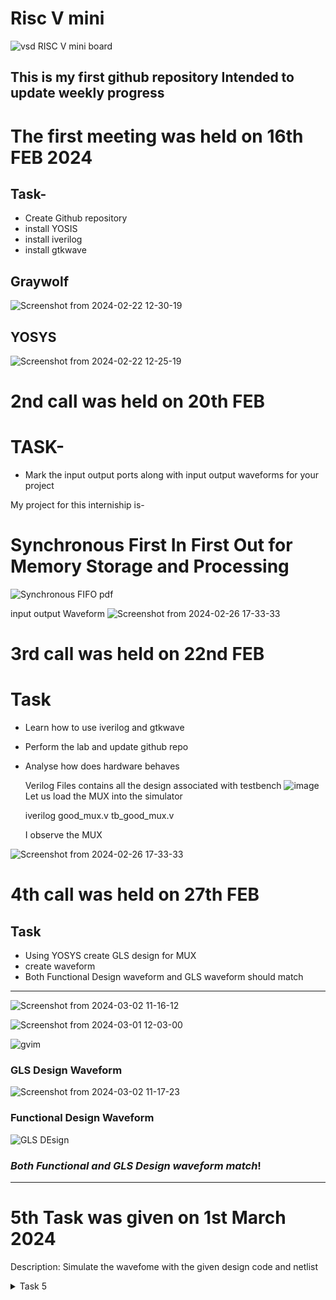 
# Risc V mini

![vsd RISC V mini board](https://github.com/avinashjaiswal1598/Risc-V-mini/assets/160040323/a337a837-a17e-4e93-b4a2-79b9323bd2ca)

## This is my first github repository Intended to update weekly progress


# The first meeting was held on 16th FEB 2024

## Task-

- Create Github repository
- install YOSIS
- install iverilog
- install gtkwave

## Graywolf
![Screenshot from 2024-02-22 12-30-19](https://github.com/avinashjaiswal1598/Risc-V-mini/assets/160040323/2e601ec6-695f-4fa8-9ada-6d2ba518f49d)

## YOSYS
![Screenshot from 2024-02-22 12-25-19](https://github.com/avinashjaiswal1598/Risc-V-mini/assets/160040323/f76091dc-f0a8-47b4-afed-9e21992825c1)


# 2nd call was held on 20th FEB 
# TASK-
- Mark the input output ports along with input output waveforms for your project

 My project for this interniship is-
# Synchronous First In First Out for Memory Storage and Processing
![Synchronous FIFO pdf](https://github.com/avinashjaiswal1598/Risc-V-mini/assets/160040323/f2cc94e1-feac-4f9c-bbbe-b52f01479df5)


input output Waveform 
![Screenshot from 2024-02-26 17-33-33](https://github.com/avinashjaiswal1598/Risc-V-mini/assets/160040323/12013901-0785-4613-9dc6-0c0fb84bfc68)




# 3rd call was held on 22nd FEB
# Task
- Learn how to use iverilog and gtkwave
- Perform the lab and update github repo
- Analyse how does hardware behaves
  
  Verilog Files contains all the design associated with testbench
  ![image](https://github.com/avinashjaiswal1598/Risc-V-mini/assets/160040323/036085aa-366b-482a-9fc7-a6658cb372f2)
  Let us load the MUX into the simulator
  
  iverilog good_mux.v tb_good_mux.v
  
  I observe the MUX
 
![Screenshot from 2024-02-26 17-33-33](https://github.com/avinashjaiswal1598/Risc-V-mini/assets/160040323/ccdc1920-d62f-4838-bf4e-54906abd05d7)

  # 4th call was held on 27th FEB
  ## Task
  - Using YOSYS create GLS design for MUX
  - create waveform
  - Both Functional Design waveform and GLS waveform should match

 ---
 
![Screenshot from 2024-03-02 11-16-12](https://github.com/avinashjaiswal1598/Risc-V-mini/assets/160040323/61f7316d-8081-41bd-bcf3-ff9adf8b9d4e)


![Screenshot from 2024-03-01 12-03-00](https://github.com/avinashjaiswal1598/Risc-V-mini/assets/160040323/b47b511e-e841-4124-96bc-d61b2e5c10db)



![gvim](https://github.com/avinashjaiswal1598/Risc-V-mini/assets/160040323/7a6a68b4-1020-4d32-8465-f63359ef9c63)


### GLS Design Waveform

![Screenshot from 2024-03-02 11-17-23](https://github.com/avinashjaiswal1598/Risc-V-mini/assets/160040323/244f3ae5-3294-4e13-86f7-4834e3de7d08)

### Functional Design Waveform


![GLS DEsign](https://github.com/avinashjaiswal1598/Risc-V-mini/assets/160040323/a1a6e96f-42be-4e26-8621-a0bcbc227c51)


### _Both Functional and GLS Design waveform match_!

---

# 5th Task was given on 1st March 2024
Description: Simulate the wavefome with the given design code and netlist

<details>
  <summary> Task 5 </summary>
## Functional design for Synchronous FIFO

![Screenshot from 2024-03-07 16-59-28](https://github.com/avinashjaiswal1598/Risc-V-mini/assets/160040323/f0b04a25-9662-48f8-8026-e99b4faae700)

![Screenshot from 2024-03-07 16-57-20](https://github.com/avinashjaiswal1598/Risc-V-mini/assets/160040323/837ef4f2-3ce2-4fb2-b632-863400741653)


## GLS 

![Screenshot from 2024-03-07 16-58-53](https://github.com/avinashjaiswal1598/Risc-V-mini/assets/160040323/eee77db6-08a8-40fa-929a-25c66fefdb85)

![Screenshot from 2024-03-07 16-56-30](https://github.com/avinashjaiswal1598/Risc-V-mini/assets/160040323/d4ff5ffe-f591-4da6-a31f-355badaf2291)
</details>




